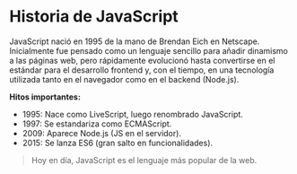 # Historia de JavaScript

JavaScript nació en 1995 de la mano de Brendan Eich en Netscape. Inicialmente fue pensado como un lenguaje sencillo para añadir dinamismo a las páginas web, pero rápidamente evolucionó hasta convertirse en el estándar para el desarrollo frontend y, con el tiempo, en una tecnología utilizada tanto en el navegador como en el backend (Node.js).

**Hitos importantes:**
- 1995: Nace como LiveScript, luego renombrado JavaScript.
- 1997: Se estandariza como ECMAScript.
- 2009: Aparece Node.js (JS en el servidor).
- 2015: Se lanza ES6 (gran salto en funcionalidades).

> Hoy en día, JavaScript es el lenguaje más popular de la web.
